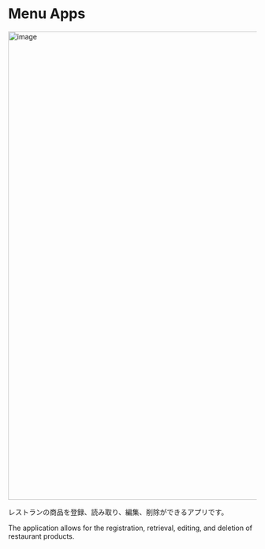 <h1>Menu Apps</h1>

<img width="949" alt="image" src="https://github.com/ShinYasuda1/mycrud/assets/124539796/eef49a9c-41ec-4552-8769-1d022a91b7fe">

レストランの商品を登録、読み取り、編集、削除ができるアプリです。

The application allows for the registration, retrieval, editing, and deletion of restaurant products.

